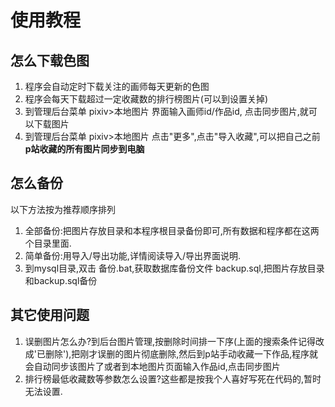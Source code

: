 # 使用教程
## 怎么下载色图
1. 程序会自动定时下载关注的画师每天更新的色图
2. 程序会每天下载超过一定收藏数的排行榜图片(可以到设置关掉)
3. 到管理后台菜单 pixiv>本地图片 界面输入画师id/作品id, 点击同步图片,就可以下载图片
4. 到管理后台菜单 pixiv>本地图片 点击"更多",点击"导入收藏",可以把自己之前**p站收藏的所有图片同步到电脑**

## 怎么备份
  以下方法按为推荐顺序排列
  
1. 全部备份:把图片存放目录和本程序根目录备份即可,所有数据和程序都在这两个目录里面.
2. 简单备份:用导入/导出功能,详情阅读导入/导出界面说明.
3. 到mysql目录,双击 备份.bat,获取数据库备份文件 backup.sql,把图片存放目录和backup.sql备份

## 其它使用问题
1. 误删图片怎么办?到后台图片管理,按删除时间排一下序(上面的搜索条件记得改成'已删除'),把刚才误删的图片彻底删除,然后到p站手动收藏一下作品,程序就会自动同步该图片了或者到本地图片页面输入作品id,点击同步图片
2. 排行榜最低收藏数等参数怎么设置?这些都是按我个人喜好写死在代码的,暂时无法设置.
